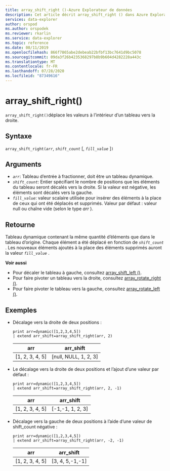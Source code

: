 ```yaml
---
title: array_shift_right ()-Azure Explorateur de données
description: Cet article décrit array_shift_right () dans Azure Explorateur de données.
services: data-explorer
author: orspod
ms.author: orspodek
ms.reviewer: rkarlin
ms.service: data-explorer
ms.topic: reference
ms.date: 08/11/2019
ms.openlocfilehash: 866f7865abe2debeab22bfbf13bc7641d9bc5078
ms.sourcegitcommit: 09da3f26b4235368297b8b9b604d4282228a443c
ms.translationtype: MT
ms.contentlocale: fr-FR
ms.lasthandoff: 07/28/2020
ms.locfileid: "87349616"
---
```

# <a name="array_shift_right"></a>array_shift_right()

`array_shift_right()`déplace les valeurs à l’intérieur d’un tableau vers la droite.

## <a name="syntax"></a>Syntaxe

`array_shift_right(`*`arr`*, *`shift_count`* [, *`fill_value`* ]`)`

## <a name="arguments"></a>Arguments

* *`arr`*: Tableau d’entrée à fractionner, doit être un tableau dynamique.
* *`shift_count`*: Entier spécifiant le nombre de positions que les éléments du tableau seront décalés vers la droite. Si la valeur est négative, les éléments sont décalés vers la gauche.
* *`fill_value`*: valeur scalaire utilisée pour insérer des éléments à la place de ceux qui ont été déplacés et supprimés. Valeur par défaut : valeur null ou chaîne vide (selon le type *arr* ).

## <a name="returns"></a>Retourne

Tableau dynamique contenant la même quantité d’éléments que dans le tableau d’origine. Chaque élément a été déplacé en fonction de *`shift_count`* . Les nouveaux éléments ajoutés à la place des éléments supprimés auront la valeur *`fill_value`* .

**Voir aussi**

* Pour décaler le tableau à gauche, consultez [array_shift_left ()](array_shift_leftfunction.md).
* Pour faire pivoter un tableau vers la droite, consultez [array_rotate_right ()](array_rotate_rightfunction.md).
* Pour faire pivoter le tableau vers la gauche, consultez [array_rotate_left ()](array_rotate_leftfunction.md).

## <a name="examples"></a>Exemples

* Décalage vers la droite de deux positions :

    <!-- csl: https://help.kusto.windows.net:443/Samples -->
    ```kusto
    print arr=dynamic([1,2,3,4,5]) 
    | extend arr_shift=array_shift_right(arr, 2)
    ```
    
    |arr|arr_shift|
    |---|---|
    |[1, 2, 3, 4, 5]|[null, NULL, 1, 2, 3]|

* Le décalage vers la droite de deux positions et l’ajout d’une valeur par défaut :

    <!-- csl: https://help.kusto.windows.net:443/Samples -->
    ```kusto
    print arr=dynamic([1,2,3,4,5]) 
    | extend arr_shift=array_shift_right(arr, 2, -1)
    ```
    
    |arr|arr_shift|
    |---|---|
    |[1, 2, 3, 4, 5]|[-1,-1, 1, 2, 3]|

* Décalage vers la gauche de deux positions à l’aide d’une valeur de shift_count négative :

    <!-- csl: https://help.kusto.windows.net:443/Samples -->
    ```kusto
    print arr=dynamic([1,2,3,4,5]) 
    | extend arr_shift=array_shift_right(arr, -2, -1)
    ```
    
    |arr|arr_shift|
    |---|---|
    |[1, 2, 3, 4, 5]|[3, 4, 5,-1,-1]|
    